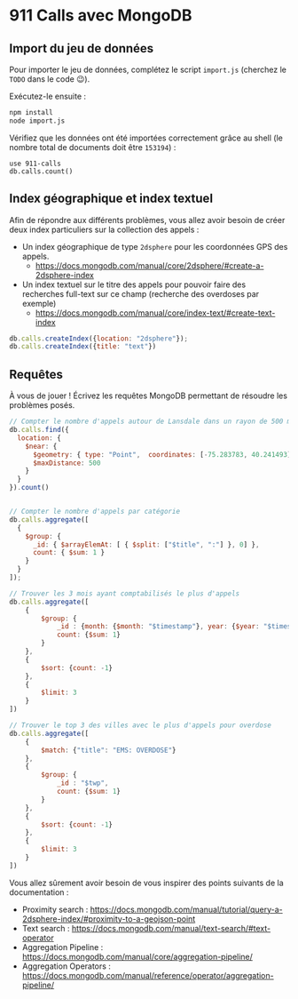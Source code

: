 # 911 Calls avec MongoDB

## Import du jeu de données

Pour importer le jeu de données, complétez le script `import.js` (cherchez le `TODO` dans le code :wink:).

Exécutez-le ensuite :

```bash
npm install
node import.js
```

Vérifiez que les données ont été importées correctement grâce au shell (le nombre total de documents doit être `153194`) :

```
use 911-calls
db.calls.count()
```

## Index géographique et index textuel

Afin de répondre aux différents problèmes, vous allez avoir besoin de créer deux index particuliers sur la collection des appels :

* Un index géographique de type `2dsphere` pour les coordonnées GPS des appels.
  * https://docs.mongodb.com/manual/core/2dsphere/#create-a-2dsphere-index
* Un index textuel sur le titre des appels pour pouvoir faire des recherches full-text sur ce champ (recherche des overdoses par exemple)
  * https://docs.mongodb.com/manual/core/index-text/#create-text-index

```js
db.calls.createIndex({location: "2dsphere"});
db.calls.createIndex({title: "text"})
```

## Requêtes

À vous de jouer ! Écrivez les requêtes MongoDB permettant de résoudre les problèmes posés.

```js
// Compter le nombre d'appels autour de Lansdale dans un rayon de 500 mètres
db.calls.find({ 
  location: { 
    $near: { 
      $geometry: { type: "Point",  coordinates: [-75.283783, 40.241493]}, 
      $maxDistance: 500 
    } 
  } 
}).count()


// Compter le nombre d'appels par catégorie
db.calls.aggregate([
  { 
    $group: { 
      _id: { $arrayElemAt: [ { $split: ["$title", ":"] }, 0] }, 
      count: { $sum: 1 } 
    } 
  } 
]);

// Trouver les 3 mois ayant comptabilisés le plus d'appels
db.calls.aggregate([
	{ 
		$group: {
			_id : {month: {$month: "$timestamp"}, year: {$year: "$timestamp"}},
			count: {$sum: 1}
		}
	},
	{
		$sort: {count: -1}
	},
	{
		$limit: 3
	}
])

// Trouver le top 3 des villes avec le plus d'appels pour overdose
db.calls.aggregate([
	{
		$match: {"title": "EMS: OVERDOSE"}
	},
	{ 
		$group: {
			_id : "$twp",
			count: {$sum: 1}
		}
	},
	{
		$sort: {count: -1}
	},
	{
		$limit: 3
	}
])
```

Vous allez sûrement avoir besoin de vous inspirer des points suivants de la documentation :

* Proximity search : https://docs.mongodb.com/manual/tutorial/query-a-2dsphere-index/#proximity-to-a-geojson-point
* Text search : https://docs.mongodb.com/manual/text-search/#text-operator
* Aggregation Pipeline : https://docs.mongodb.com/manual/core/aggregation-pipeline/
* Aggregation Operators : https://docs.mongodb.com/manual/reference/operator/aggregation-pipeline/
